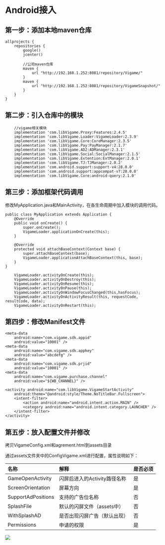 # Android接入

## 第一步：添加本地maven仓库

```text
allprojects {
    repositories {
        google()
        jcenter()

        //公司maven仓库
        maven {
            url "http://192.168.1.252:8081/repository/Vigame/"
        }
        maven {
            url "http://192.168.1.252:8081/repository/VigameSnapshot/"
        }
    }
}
```

## 第二步：引入仓库中的模块

```text
    //vigame相关模块
    implementation 'com.libVigame.Proxy:Features:2.4.5'
    implementation 'com.libVigame.Loader:VigameLoader:2.3.9'
    implementation 'com.libVigame.Core:CoreManager:2.3.5'
    implementation 'com.libVigame.Pay:PayManager:2.1.7'
    implementation 'com.libVigame.AD2:ADManager:2.3.1'
    implementation 'com.libVigame.Social:SocialManager:2.1.5'
    implementation 'com.libVigame.Extention:ExtManager:2.0.1'
    implementation 'com.libVigame.TJ:TJManager:2.0.2'
    implementation 'com.android.support:support-v4:28.0.0'
    implementation 'com.android.support:appcompat-v7:28.0.0'
    implementation 'com.libVigame.Core:android-query:2.1.0'
```

## 第三步：添加框架代码调用

修改MyApplication.java和MainActivity，在各生命周期中加入模块的调用代码。

```text
public class MyApplication extends Application {
    @Override
    public void onCreate() {
        super.onCreate();
        VigameLoader.applicationOnCreate(this);
    }

    @Override
    protected void attachBaseContext(Context base) {
        super.attachBaseContext(base);
        VigameLoader.applicationAttachBaseContext(this, base);
    }
}
```

```text
    VigameLoader.activityOnCreate(this);
    VigameLoader.activityOnDestroy(this);
    VigameLoader.activityOnResume(this);
    VigameLoader.activityOnPause(this);
    VigameLoader.activityOnWindowFocusChanged(this,hasFocus);
    VigameLoader.activityOnActivityResult(this, requestCode, resultCode, data);
    VigameLoader.activityOnRestart(this);
```

## 第四步：修改Manifest文件

```text
<meta-data
    android:name="com.vigame.sdk.appid"
    android:value="10001" />
<meta-data
    android:name="com.vigame.sdk.appkey"
    android:value="abcdefg" />
<meta-data
    android:name="com.vigame.sdk.prjid"
    android:value="10001" />
<meta-data
    android:name="com.vigame.purchase.channel"
    android:value="${WB_CHANNEL}" />

<activity android:name="com.libVigame.VigameStartActivity"
    android:theme="@android:style/Theme.NoTitleBar.Fullscreen">
    <intent-filter>
        <action android:name="android.intent.action.MAIN" />
        <category android:name="android.intent.category.LAUNCHER" />
    </intent-filter>
</activity>
```

## 第五步：放入配置文件并修改

拷贝VigameConfig.xml和agrement.html到assets目录

通过assets文件夹中的ConfigVigame.xml进行配置，属性说明如下：

| 名称 | 解释 | 是否必须 |
| :--- | :--- | :--- |
| GameOpenActivity | 闪屏后进入的Activity路径名称 | 是 |
| ScreenOrientation | 屏幕方向 | 是 |
| SupportAdPositions | 支持的广告位名称 | 否 |
| SplashFile | 默认的闪屏文件（assets中） | 否 |
| WithSplashAD | 是否出现闪屏广告（默认出现） | 否 |
| Permissions | 申请的权限 | 是 |

![](https://github.com/jieban0604/VigameDoc/tree/8cf06273fbae0bd555693ae2a1ebc6cfade8f391/kuai-su-ji-cheng-zhi-nan/C:/Users/宇/AppData/Local/YNote/data/qq0736283A0554F655E0818672E0467D30/022399cbb449476daaa9614d980f7b7e/clipboard.png)

